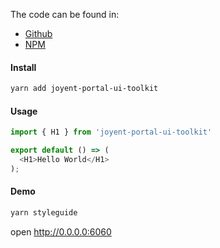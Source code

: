 The code can be found in:

* [Github](https://github.com/yldio/joyent-portal/tree/master/packages/ui-toolkit)
* [NPM](https://www.npmjs.com/package/joyent-ui-toolkit)

#### Install

```bash static
yarn add joyent-portal-ui-toolkit
```

#### Usage

```js static
import { H1 } from 'joyent-portal-ui-toolkit'

export default () => (
  <H1>Hello World</H1>
);
```

#### Demo

```bash static
yarn styleguide
```

open http://0.0.0.0:6060